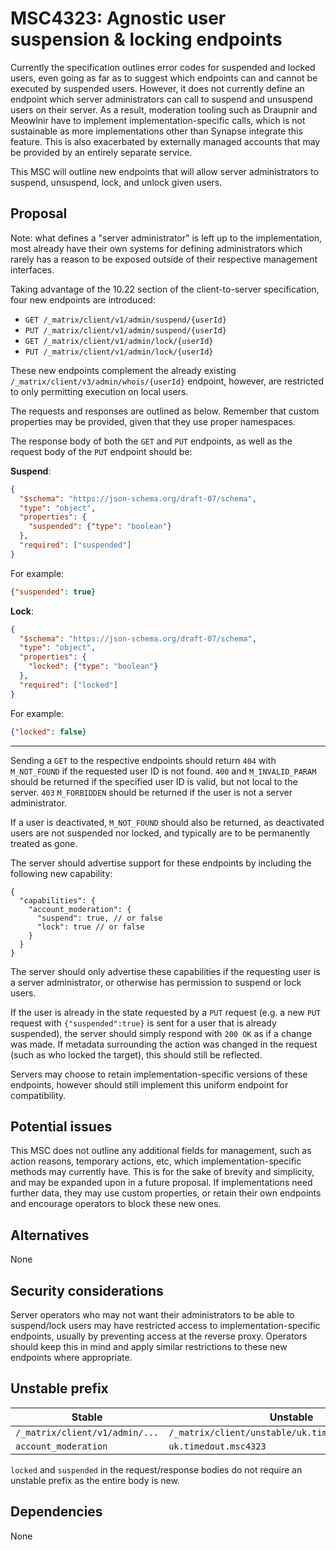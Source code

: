 # MSC4323: Agnostic user suspension & locking endpoints

Currently the specification outlines error codes for suspended and locked users,
even going as far as to suggest which endpoints can and cannot be executed by suspended users.
However, it does not currently define an endpoint which server administrators can call to suspend
and unsuspend users on their server.
As a result, moderation tooling such as Draupnir and Meowlnir have to implement
implementation-specific calls, which is not sustainable as more implementations other than Synapse
integrate this feature. This is also exacerbated by externally managed accounts that may be
provided by an entirely separate service.

This MSC will outline new endpoints that will allow server administrators to
suspend, unsuspend, lock, and unlock given users.

## Proposal

Note: what defines a "server administrator" is left up to the implementation,
most already have their own systems for defining administrators which rarely has a reason to be
exposed outside of their respective management interfaces.

Taking advantage of the 10.22 section of the client-to-server specification,
four new endpoints are introduced:

- `GET /_matrix/client/v1/admin/suspend/{userId}`
- `PUT /_matrix/client/v1/admin/suspend/{userId}`
- `GET /_matrix/client/v1/admin/lock/{userId}`
- `PUT /_matrix/client/v1/admin/lock/{userId}`

These new endpoints complement the already existing
`/_matrix/client/v3/admin/whois/{userId}` endpoint, however, are restricted to only permitting
execution on local users.

The requests and responses are outlined as below. Remember that custom properties may be
provided, given that they use proper namespaces.

The response body of both the `GET` and `PUT` endpoints, as well as the request body of the
`PUT` endpoint should be:

**Suspend**:

```json
{
  "$schema": "https://json-schema.org/draft-07/schema",
  "type": "object",
  "properties": {
    "suspended": {"type": "boolean"}
  },
  "required": ["suspended"]
}
```

For example:

```json
{"suspended": true}
```

**Lock**:

```json
{
  "$schema": "https://json-schema.org/draft-07/schema",
  "type": "object",
  "properties": {
    "locked": {"type": "boolean"}
  },
  "required": ["locked"]
}
```

For example:

```json
{"locked": false}
```

---

Sending a `GET` to the respective endpoints should return `404` with `M_NOT_FOUND` if the
requested user ID is not found. `400` and `M_INVALID_PARAM` should be returned if the specified
user ID is valid, but not local to the server. `403` `M_FORBIDDEN` should be returned if
the user is not a server administrator.

If a user is deactivated, `M_NOT_FOUND` should also be returned, as deactivated users are not
suspended nor locked, and typically are to be permanently treated as gone.

The server should advertise support for these endpoints by including the following new capability:

```json5
{
  "capabilities": {
    "account_moderation": {
      "suspend": true, // or false
      "lock": true // or false
    }
  }
}
```

The server should only advertise these capabilities if the requesting user is a
server administrator, or otherwise has permission to suspend or lock users.

If the user is already in the state requested by a `PUT` request (e.g. a new
`PUT` request with `{"suspended":true}` is sent for a user that is already suspended),
the server should simply respond with `200 OK` as if a change was made. If metadata surrounding
the action was changed in the request (such as who locked the target), this should still be
reflected.

Servers may choose to retain implementation-specific versions of these endpoints, however should
still implement this uniform endpoint for compatibility.

## Potential issues

This MSC does not outline any additional fields for management, such as action reasons,
temporary actions, etc, which implementation-specific methods may currently have.
This is for the sake of brevity and simplicity, and may be expanded upon
in a future proposal. If implementations need further data, they may use custom properties,
or retain their own endpoints and encourage operators to block these new ones.

## Alternatives

None

## Security considerations

Server operators who may not want their administrators to be able to suspend/lock users may have
restricted access to implementation-specific endpoints, usually by preventing access at the reverse
proxy. Operators should keep this in mind and apply similar restrictions to these new endpoints
where appropriate.

## Unstable prefix

| Stable | Unstable |
| ------ | -------- |
| `/_matrix/client/v1/admin/...` | `/_matrix/client/unstable/uk.timedout.msc4323/...` |
| `account_moderation` | `uk.timedout.msc4323` |

`locked` and `suspended` in the request/response bodies do not require an unstable prefix
as the entire body is new.

## Dependencies

None
